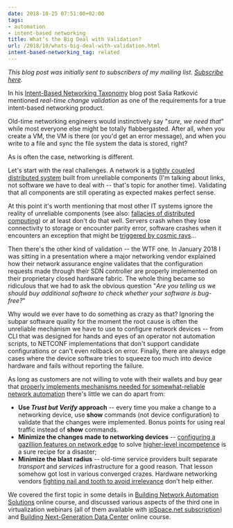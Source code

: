 ```yaml
---
date: 2018-10-25 07:51:00+02:00
tags:
- automation
- intent-based networking
title: What’s the Big Deal with Validation?
url: /2018/10/whats-big-deal-with-validation.html
intent-based-networking_tag: related
---
```

*This blog post was initially sent to subscribers of my mailing list. *[*Subscribe here*](http://www.ipspace.net/Subscribe/Five_SDN_Tips)*.*

In his [Intent-Based Networking Taxonomy](https://blogs.juniper.net/en-us/enterprise-cloud-and-transformation/intent-based-networking-automation-taxonomy) blog post Saša Ratković mentioned *real-time change validation* as one of the requirements for a true intent-based networking product.

Old-time networking engineers would instinctively say "_sure, we need that_" while most everyone else might be totally flabbergasted. After all, when you create a VM, the VM is there (or you'd get an error message), and when you write to a file and sync the file system the data is stored, right?

As is often the case, networking is different.
<!--more-->
Let's start with the real challenges. A network is a [tightly coupled distributed system](/2013/09/openflow-fabric-controllers-are-light.html) built from unreliable components (I'm talking about links, not software we have to deal with -- that's topic for another time). Validating that all components are still operating as expected makes perfect sense.

At this point it's worth mentioning that most other IT systems ignore the reality of unreliable components (see also: [fallacies of distributed computing](https://en.wikipedia.org/wiki/Fallacies_of_distributed_computing)) or at least don't do that well. Servers crash when they lose connectivity to storage or encounter parity error, software crashes when it encounters an exception that might be [triggered by cosmic rays](https://en.wikipedia.org/wiki/Soft_error)...

Then there's the other kind of validation -- the WTF one. In January 2018 I was sitting in a presentation where a major networking vendor explained how their network assurance engine validates that the configuration requests made through their SDN controller are properly implemented on their proprietary closed hardware fabric. The whole thing became so ridiculous that we had to ask the obvious question "_Are you telling us we should buy additional software to check whether your software is bug-free?_"

Why would we ever have to do something as crazy as that? Ignoring the subpar software quality for the moment the root cause is often the unreliable mechanism we have to use to configure network devices -- from CLI that was designed for hands and eyes of an operator not automation scripts, to NETCONF implementations that don't support candidate configurations or can't even rollback on error. Finally, there are always edge cases where the device software tries to squeeze too much into device hardware and fails without reporting the failure.

As long as customers are not willing to vote with their wallets and buy gear that [properly implements mechanisms needed for somewhat-reliable network automation](/2016/10/network-automation-rfp-requirements.html) there's little we can do apart from:

-   **Use _Trust but Verify_ approach** -- every time you make a change to a networking device, use **show** commands (not device configuration) to validate that the changes were implemented. Bonus points for using real traffic instead of **show** commands.
-   **Minimize the changes made to networking devices** -- [configuring a gazillion features on network edge](/2013/08/temper-your-macgyver-streak.html) to solve [higher-level incompetence](/2013/04/this-is-what-makes-networking-so-complex.html) is a sure recipe for a disaster;
-   **Minimize the blast radius** -- old-time service providers built separate *transport* and *services* infrastructure for a good reason. That lesson somehow got lost in various converged crazes. Hardware networking vendors [fighting nail and tooth to avoid irrelevance](/2013/06/network-virtualization-and-spaghetti.html) don't help either.

We covered the first topic in some details in [Building Network Automation Solutions](https://www.ipspace.net/Building_Network_Automation_Solutions) online course, and discussed various aspects of the third one in virtualization webinars (all of them available with [ipSpace.net subscription](https://www.ipspace.net/Subscription)) and [Building Next-Generation Data Center](https://www.ipspace.net/Building_Next-Generation_Data_Center) online course.
